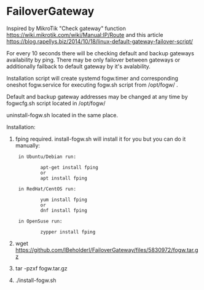 # FailoverGateway

Inspired by MikroTik "Check gateway" function https://wiki.mikrotik.com/wiki/Manual:IP/Route and this article https://blog.rapellys.biz/2014/10/18/linux-default-gateway-failover-script/

For every 10 seconds there will be checking default and backup gateways availability by ping. There may be only failover between gateways or additionally failback to default gateway by it's avalability.

Installation script will create systemd fogw.timer and corresponding oneshot fogw.service for executing fogw.sh script from /opt/fogw/ .

Default and backup gateway addresses may be changed at any time by fogwcfg.sh script located in /opt/fogw/

uninstall-fogw.sh located in the same place.

Installation:

1) fping required. install-fogw.sh will install it for you but you can do it manually:

        in Ubuntu/Debian run:
        
                apt-get install fping
                or
                apt install fping
                
        in RedHat/CentOS run:
        
                yum install fping
                or
                dnf install fping
                
        in OpenSuse run:
        
                zypper install fping

2) wget https://github.com/IBeholderI/FailoverGateway/files/5830972/fogw.tar.gz

3) tar -pzxf fogw.tar.gz

4) ./install-fogw.sh

